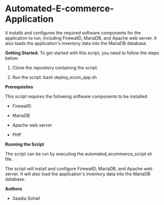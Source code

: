 # Automated-E-commerce-Application
It installs and configures the required software components for the application to run, including FirewallD, MariaDB, and Apache web server. It also loads the application's inventory data into the MariaDB database.

**Getting Started:**
To get started with this script, you need to follow the steps below:


1. Clone the repository containing the script:


2. Run the script: bash deploy_ecom_app.sh

**Prerequisites** 

This script requires the following software components to be installed:


- FirewallD


- MariaDB


- Apache web server


- PHP


**Running the Script**


The script can be run by executing the automated_ecommerce_script.sh file.

The script will install and configure FirewallD, MariaDB, and Apache web server. It will also load the application's inventory data into the MariaDB database.

**Authors** 

- Saadia Sohail
